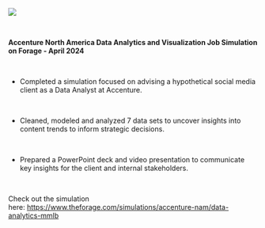 ![](../Downloads/download.png)

 

**Accenture North America Data Analytics and Visualization Job Simulation on
Forage - April 2024**

 

-   Completed a simulation focused on advising a hypothetical social media
    client as a Data Analyst at Accenture.

 

-   Cleaned, modeled and analyzed 7 data sets to uncover insights into content
    trends to inform strategic decisions.

 

-   Prepared a PowerPoint deck and video presentation to communicate key
    insights for the client and internal stakeholders.

 

Check out the simulation
here: https://www.theforage.com/simulations/accenture-nam/data-analytics-mmlb
